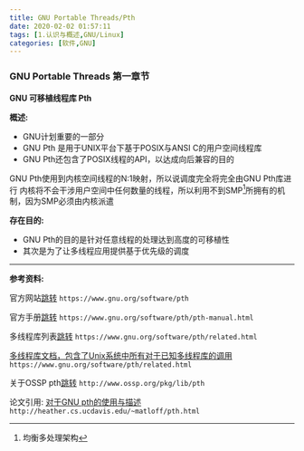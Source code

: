 ```yaml
---
title: GNU Portable Threads/Pth
date: 2020-02-02 01:57:11
tags: [1.认识与概述,GNU/Linux]
categories: [软件,GNU]
---
```


### GNU Portable Threads 第一章节

**GNU 可移植线程库 Pth**

**概述:**
* GNU计划重要的一部分
* GNU Pth 是用于UNIX平台下基于POSIX与ANSI C的用户空间线程库
* GNU Pth还包含了POSIX线程的API，以达成向后兼容的目的

GNU Pth使用到内核空间线程的N:1映射，所以说调度完全将完全由GNU Pth库进行
内核将不会干涉用户空间中任何数量的线程，所以利用不到SMP[^1]所拥有的机制，因为SMP必须由内核派遣
[^1]: 均衡多处理架构

**存在目的:**
* GNU Pth的目的是针对任意线程的处理达到高度的可移植性
* 其次是为了让多线程应用提供基于优先级的调度
---

**参考资料:**

官方网站[跳转](https://www.gnu.org/software/pth/)
`https://www.gnu.org/software/pth`

官方手册[跳转](https://www.gnu.org/software/pth/pth-manual.html)
`https://www.gnu.org/software/pth/pth-manual.html`

多线程库列表[跳转](https://www.gnu.org/software/pth/related.html)
`https://www.gnu.org/software/pth/related.html`

[多线程库文档，包含了Unix系统中所有对于已知多线程库的调用](https://www.gnu.org/software/pth/related.html)
`https://www.gnu.org/software/pth/related.html`

关于OSSP pth[跳转](http://www.ossp.org/pkg/lib/pth/)
`http://www.ossp.org/pkg/lib/pth`

论文引用:
[对于GNU pth的使用与描述](http://heather.cs.ucdavis.edu/~matloff/pth.html)
`http://heather.cs.ucdavis.edu/~matloff/pth.html`
